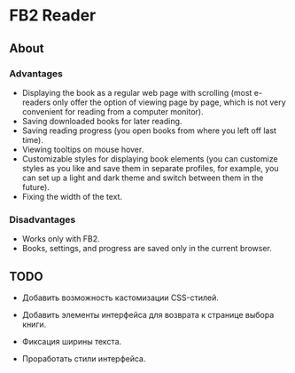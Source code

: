 # FB2 Reader

## About

### Advantages

- Displaying the book as a regular web page with scrolling (most e-readers only offer the option of viewing page by page, which is not very convenient for reading from a computer monitor).
- Saving downloaded books for later reading.
- Saving reading progress (you open books from where you left off last time).
- Viewing tooltips on mouse hover.
- Customizable styles for displaying book elements (you can customize styles as you like and save them in separate profiles, for example, you can set up a light and dark theme and switch between them in the future).
- Fixing the width of the text.

### Disadvantages

- Works only with FB2.
- Books, settings, and progress are saved only in the current browser.

## TODO

- Добавить возможность кастомизации CSS-стилей.
- Добавить элементы интерфейса для возврата к странице выбора книги.
- Фиксация ширины текста.

- Проработать стили интерфейса.
